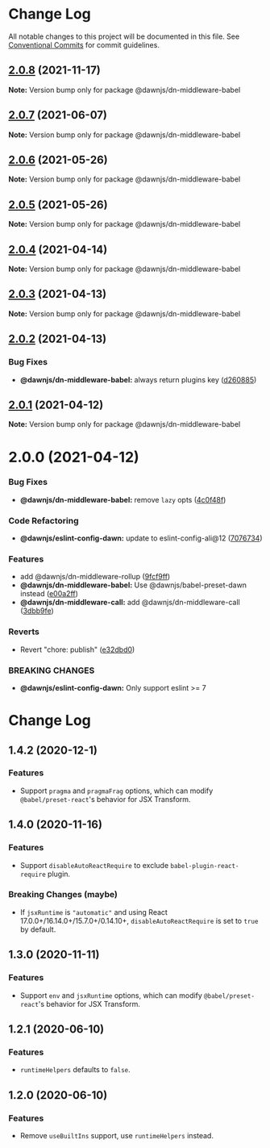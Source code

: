 # Change Log

All notable changes to this project will be documented in this file.
See [Conventional Commits](https://conventionalcommits.org) for commit guidelines.

## [2.0.8](https://github.com/alibaba/dawn/compare/@dawnjs/dn-middleware-babel@2.0.7...@dawnjs/dn-middleware-babel@2.0.8) (2021-11-17)

**Note:** Version bump only for package @dawnjs/dn-middleware-babel

## [2.0.7](https://github.com/alibaba/dawn/compare/@dawnjs/dn-middleware-babel@2.0.6...@dawnjs/dn-middleware-babel@2.0.7) (2021-06-07)

**Note:** Version bump only for package @dawnjs/dn-middleware-babel

## [2.0.6](https://github.com/alibaba/dawn/compare/@dawnjs/dn-middleware-babel@2.0.5...@dawnjs/dn-middleware-babel@2.0.6) (2021-05-26)

**Note:** Version bump only for package @dawnjs/dn-middleware-babel

## [2.0.5](https://github.com/alibaba/dawn/compare/@dawnjs/dn-middleware-babel@2.0.4...@dawnjs/dn-middleware-babel@2.0.5) (2021-05-26)

**Note:** Version bump only for package @dawnjs/dn-middleware-babel

## [2.0.4](https://github.com/alibaba/dawn/compare/@dawnjs/dn-middleware-babel@2.0.3...@dawnjs/dn-middleware-babel@2.0.4) (2021-04-14)

**Note:** Version bump only for package @dawnjs/dn-middleware-babel

## [2.0.3](https://github.com/alibaba/dawn/compare/@dawnjs/dn-middleware-babel@2.0.2...@dawnjs/dn-middleware-babel@2.0.3) (2021-04-13)

**Note:** Version bump only for package @dawnjs/dn-middleware-babel

## [2.0.2](https://github.com/alibaba/dawn/compare/@dawnjs/dn-middleware-babel@2.0.1...@dawnjs/dn-middleware-babel@2.0.2) (2021-04-13)

### Bug Fixes

- **@dawnjs/dn-middleware-babel:** always return plugins key ([d260885](https://github.com/alibaba/dawn/commit/d2608856e1298dacc5791cd95131da6bba6268fb))

## [2.0.1](https://github.com/alibaba/dawn/compare/@dawnjs/dn-middleware-babel@2.0.0...@dawnjs/dn-middleware-babel@2.0.1) (2021-04-12)

**Note:** Version bump only for package @dawnjs/dn-middleware-babel

# 2.0.0 (2021-04-12)

### Bug Fixes

- **@dawnjs/dn-middleware-babel:** remove `lazy` opts ([4c0f48f](https://github.com/alibaba/dawn/commit/4c0f48f8643ca9c5f1d6b38e2e1aebe089986ea6))

### Code Refactoring

- **@dawnjs/eslint-config-dawn:** update to eslint-config-ali@12 ([7076734](https://github.com/alibaba/dawn/commit/707673406cf6987d21cb91d9a4abccf3e7e3bccd))

### Features

- add @dawnjs/dn-middleware-rollup ([9fcf9ff](https://github.com/alibaba/dawn/commit/9fcf9ffa269a8c1fe5c8744ab92e693f30fd98f2))
- **@dawnjs/dn-middleware-babel:** Use @dawnjs/babel-preset-dawn instead ([e00a2ff](https://github.com/alibaba/dawn/commit/e00a2ff76e3d4b7bad4ddbc740d3c2adb42da6bc))
- **@dawnjs/dn-middleware-call:** add @dawnjs/dn-middleware-call ([3dbb9fe](https://github.com/alibaba/dawn/commit/3dbb9fe8fbadb0e9b318c24e3c59510eeef3ca25))

### Reverts

- Revert "chore: publish" ([e32dbd0](https://github.com/alibaba/dawn/commit/e32dbd0d9aa3f3b76e6e707504840c1b7e8c0705))

### BREAKING CHANGES

- **@dawnjs/eslint-config-dawn:** Only support eslint >= 7

# Change Log

## 1.4.2 (2020-12-1)

### Features

- Support `pragma` and `pragmaFrag` options, which can modify `@babel/preset-react`'s behavior for JSX Transform.

## 1.4.0 (2020-11-16)

### Features

- Support `disableAutoReactRequire` to exclude `babel-plugin-react-require` plugin.

### Breaking Changes (maybe)

- If `jsxRuntime` is `"automatic"` and using React 17.0.0+/16.14.0+/15.7.0+/0.14.10+, `disableAutoReactRequire` is set to `true` by default.

## 1.3.0 (2020-11-11)

### Features

- Support `env` and `jsxRuntime` options, which can modify `@babel/preset-react`'s behavior for JSX Transform.

## 1.2.1 (2020-06-10)

### Features

- `runtimeHelpers` defaults to `false`.

## 1.2.0 (2020-06-10)

### Features

- Remove `useBuiltIns` support, use `runtimeHelpers` instead.
